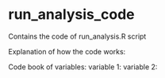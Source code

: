 # run_analysis_code
Contains the code of run_analysis.R script

Explanation of how the code works:

Code book of variables:
variable 1:
variable 2:

